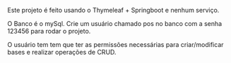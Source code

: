 Este projeto é feito usando o Thymeleaf + Springboot e nenhum serviço.

O Banco é o mySql. Crie um usuário chamado pos no banco com a senha 123456 para rodar o projeto. 

O usuário tem tem que ter as permissões necessárias para criar/modificar bases e realizar
operações de CRUD.